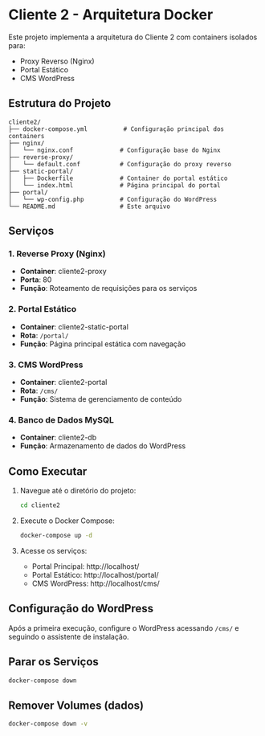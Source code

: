 # Cliente 2 - Arquitetura Docker

Este projeto implementa a arquitetura do Cliente 2 com containers isolados para:
- Proxy Reverso (Nginx)
- Portal Estático
- CMS WordPress

## Estrutura do Projeto

```
cliente2/
├── docker-compose.yml          # Configuração principal dos containers
├── nginx/
│   └── nginx.conf             # Configuração base do Nginx
├── reverse-proxy/
│   └── default.conf           # Configuração do proxy reverso
├── static-portal/
│   ├── Dockerfile             # Container do portal estático
│   └── index.html             # Página principal do portal
├── portal/
│   └── wp-config.php          # Configuração do WordPress
└── README.md                  # Este arquivo
```

## Serviços

### 1. Reverse Proxy (Nginx)
- **Container**: cliente2-proxy
- **Porta**: 80
- **Função**: Roteamento de requisições para os serviços

### 2. Portal Estático
- **Container**: cliente2-static-portal
- **Rota**: `/portal/`
- **Função**: Página principal estática com navegação

### 3. CMS WordPress
- **Container**: cliente2-portal
- **Rota**: `/cms/`
- **Função**: Sistema de gerenciamento de conteúdo

### 4. Banco de Dados MySQL
- **Container**: cliente2-db
- **Função**: Armazenamento de dados do WordPress

## Como Executar

1. Navegue até o diretório do projeto:
   ```bash
   cd cliente2
   ```

2. Execute o Docker Compose:
   ```bash
   docker-compose up -d
   ```

3. Acesse os serviços:
   - Portal Principal: http://localhost/
   - Portal Estático: http://localhost/portal/
   - CMS WordPress: http://localhost/cms/

## Configuração do WordPress

Após a primeira execução, configure o WordPress acessando `/cms/` e seguindo o assistente de instalação.

## Parar os Serviços

```bash
docker-compose down
```

## Remover Volumes (dados)

```bash
docker-compose down -v
```

